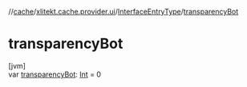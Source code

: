 //[cache](../../../index.md)/[xlitekt.cache.provider.ui](../index.md)/[InterfaceEntryType](index.md)/[transparencyBot](transparency-bot.md)

# transparencyBot

[jvm]\
var [transparencyBot](transparency-bot.md): [Int](https://kotlinlang.org/api/latest/jvm/stdlib/kotlin/-int/index.html) = 0
